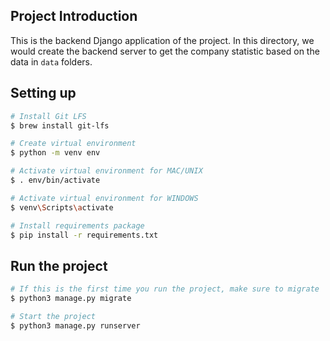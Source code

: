 ## Project Introduction

This is the backend Django application of the project. In this directory, we would create the backend server to get the company statistic based on the data in ```data``` folders.

## Setting up

```bash
# Install Git LFS
$ brew install git-lfs

# Create virtual environment
$ python -m venv env

# Activate virtual environment for MAC/UNIX
$ . env/bin/activate

# Activate virtual environment for WINDOWS
$ venv\Scripts\activate

# Install requirements package
$ pip install -r requirements.txt
```

## Run the project
```bash
# If this is the first time you run the project, make sure to migrate
$ python3 manage.py migrate

# Start the project
$ python3 manage.py runserver
```
